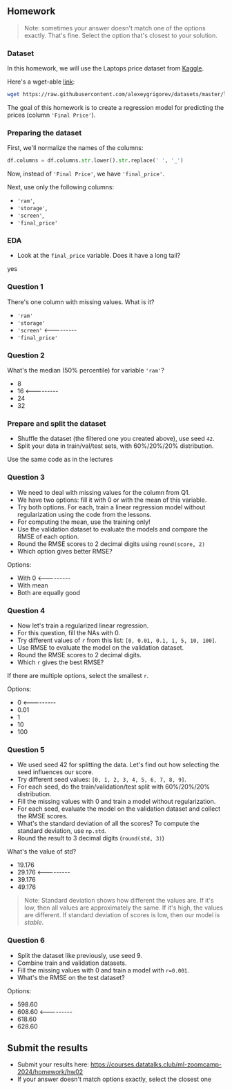 ## Homework

> Note: sometimes your answer doesn't match one of 
> the options exactly. That's fine. 
> Select the option that's closest to your solution.


### Dataset

In this homework, we will use the Laptops price dataset from [Kaggle](https://www.kaggle.com/datasets/juanmerinobermejo/laptops-price-dataset).

Here's a wget-able [link](https://raw.githubusercontent.com/alexeygrigorev/datasets/master/laptops.csv):

```bash
wget https://raw.githubusercontent.com/alexeygrigorev/datasets/master/laptops.csv
```

The goal of this homework is to create a regression model for predicting the prices (column `'Final Price'`).

### Preparing the dataset 

First, we'll normalize the names of the columns:

```python
df.columns = df.columns.str.lower().str.replace(' ', '_')
```

Now, instead of `'Final Price'`, we have `'final_price'`.

Next, use only the following columns:

* `'ram'`,
* `'storage'`,
* `'screen'`,
* `'final_price'`

### EDA

* Look at the `final_price` variable. Does it have a long tail? 

yes



### Question 1

There's one column with missing values. What is it?

* `'ram'`
* `'storage'`
* `'screen'` <---------
* `'final_price'`


### Question 2

What's the median (50% percentile) for variable `'ram'`?

- 8
- 16 <---------
- 24
- 32

### Prepare and split the dataset

* Shuffle the dataset (the filtered one you created above), use seed `42`.
* Split your data in train/val/test sets, with 60%/20%/20% distribution.

Use the same code as in the lectures


### Question 3

* We need to deal with missing values for the column from Q1.
* We have two options: fill it with 0 or with the mean of this variable.
* Try both options. For each, train a linear regression model without regularization using the code from the lessons.
* For computing the mean, use the training only!
* Use the validation dataset to evaluate the models and compare the RMSE of each option.
* Round the RMSE scores to 2 decimal digits using `round(score, 2)`
* Which option gives better RMSE?

Options:

- With 0 <---------
- With mean
- Both are equally good


### Question 4

* Now let's train a regularized linear regression.
* For this question, fill the NAs with 0. 
* Try different values of `r` from this list: `[0, 0.01, 0.1, 1, 5, 10, 100]`.
* Use RMSE to evaluate the model on the validation dataset.
* Round the RMSE scores to 2 decimal digits.
* Which `r` gives the best RMSE?

If there are multiple options, select the smallest `r`.

Options:

- 0 <---------
- 0.01
- 1
- 10
- 100


### Question 5 

* We used seed 42 for splitting the data. Let's find out how selecting the seed influences our score.
* Try different seed values: `[0, 1, 2, 3, 4, 5, 6, 7, 8, 9]`.
* For each seed, do the train/validation/test split with 60%/20%/20% distribution.
* Fill the missing values with 0 and train a model without regularization.
* For each seed, evaluate the model on the validation dataset and collect the RMSE scores. 
* What's the standard deviation of all the scores? To compute the standard deviation, use `np.std`.
* Round the result to 3 decimal digits (`round(std, 3)`)

What's the value of std?

- 19.176
- 29.176 <---------
- 39.176
- 49.176

> Note: Standard deviation shows how different the values are.
> If it's low, then all values are approximately the same.
> If it's high, the values are different. 
> If standard deviation of scores is low, then our model is *stable*.


### Question 6

* Split the dataset like previously, use seed 9.
* Combine train and validation datasets.
* Fill the missing values with 0 and train a model with `r=0.001`. 
* What's the RMSE on the test dataset?

Options:

- 598.60
- 608.60 <---------
- 618.60
- 628.60

## Submit the results

* Submit your results here: https://courses.datatalks.club/ml-zoomcamp-2024/homework/hw02
* If your answer doesn't match options exactly, select the closest one